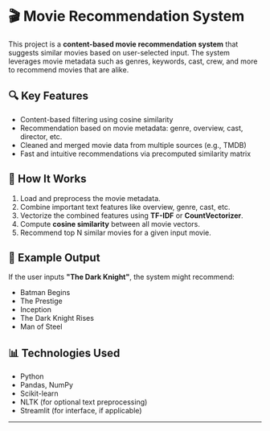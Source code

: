 # 🎬 Movie Recommendation System

This project is a **content-based movie recommendation system** that suggests similar movies based on user-selected input. The system leverages movie metadata such as genres, keywords, cast, crew, and more to recommend movies that are alike.

## 🔍 Key Features

- Content-based filtering using cosine similarity
- Recommendation based on movie metadata: genre, overview, cast, director, etc.
- Cleaned and merged movie data from multiple sources (e.g., TMDB)
- Fast and intuitive recommendations via precomputed similarity matrix

## 🧠 How It Works

1. Load and preprocess the movie metadata.
2. Combine important text features like overview, genre, cast, etc.
3. Vectorize the combined features using **TF-IDF** or **CountVectorizer**.
4. Compute **cosine similarity** between all movie vectors.
5. Recommend top N similar movies for a given input movie.

## 🧪 Example Output

If the user inputs **"The Dark Knight"**, the system might recommend:
- Batman Begins
- The Prestige
- Inception
- The Dark Knight Rises
- Man of Steel

## 📊 Technologies Used

- Python
- Pandas, NumPy
- Scikit-learn
- NLTK (for optional text preprocessing)
- Streamlit (for interface, if applicable)
----
